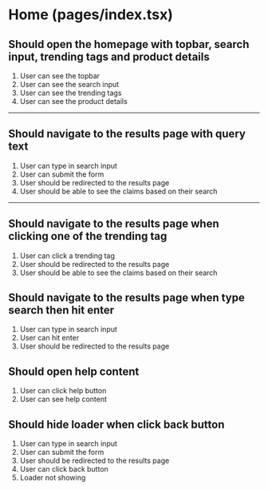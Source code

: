 # Home (pages/index.tsx)

## Should open the homepage with topbar, search input, trending tags and product details

1. User can see the topbar
2. User can see the search input
3. User can see the trending tags
4. User can see the product details

---

## Should navigate to the results page with query text

1. User can type in search input
2. User can submit the form
3. User should be redirected to the results page
4. User should be able to see the claims based on their search

---

## Should navigate to the results page when clicking one of the trending tag

1. User can click a trending tag
2. User should be redirected to the results page
3. User should be able to see the claims based on their search

## Should navigate to the results page when type search then hit enter

1. User can type in search input
2. User can hit enter
3. User should be redirected to the results page

## Should open help content

1. User can click help button
2. User can see help content

## Should hide loader when click back button

1. User can type in search input
2. User can submit the form
3. User should be redirected to the results page
4. User can click back button
5. Loader not showing
